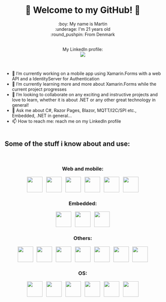 
<h1 align="center"> 👋 Welcome to my GitHub! 👋 </h1>

<div  align="center">
:boy: My name is Martin<br />
:underage: I'm 21 years old<br />
:round_pushpin: From Denmark<br /><br />
  
My LinkedIn profile:<br />
[<img src="https://img.shields.io/badge/LinkedIn-0077B5?style=for-the-badge&logo=linkedin&logoColor=white">](https://www.linkedin.com/in/martin-sonne-0449a821a/)
</div>

<br />


- 🔭 I’m currently working on a mobile app using Xamarin.Forms with a web API and a IdentityServer for Authentication
- 🌱 I’m currently learning more and more about Xamarin.Forms while the current project progresses
- 👯 I’m looking to collaborate on any exciting and instructive projects and love to learn, whether it is about .NET or any other great technology in general!
- 💬 Ask me about C#, Razor Pages, Blazor, MQTT/I2C/SPI etc., Embedded, .NET in general...
- 📫 How to reach me: reach me on my LinkedIn profile<br /><br />

## Some of the stuff i know about and use:
<br />
<div align="center">
<h3>Web and mobile:</h3>
<img src="https://cdn.jsdelivr.net/gh/devicons/devicon/icons/html5/html5-original-wordmark.svg" width="50" height="50" />&nbsp;&nbsp;&nbsp;<img src="https://cdn.jsdelivr.net/gh/devicons/devicon/icons/css3/css3-original-wordmark.svg" width="50" height="50" />&nbsp;&nbsp;&nbsp;<img src="https://cdn.jsdelivr.net/gh/devicons/devicon/icons/javascript/javascript-original.svg" width="50" height="50" />&nbsp;&nbsp;&nbsp;<img src="https://cdn.jsdelivr.net/gh/devicons/devicon/icons/csharp/csharp-original.svg" width="50" height="50" />&nbsp;&nbsp;&nbsp;<img src="https://cdn.jsdelivr.net/gh/devicons/devicon/icons/dotnetcore/dotnetcore-original.svg" width="50" height="50" />&nbsp;&nbsp;&nbsp;<img
src="https://raw.githubusercontent.com/detain/svg-logos/780f25886640cef088af994181646db2f6b1a3f8/svg/xamarin.svg" width="50" height="50" />

<br />
  
<h3>Embedded:</h3>
<img src="https://cdn.jsdelivr.net/gh/devicons/devicon/icons/cplusplus/cplusplus-original.svg" width="50" height="50" />&nbsp;&nbsp;&nbsp;<img src="https://cdn.jsdelivr.net/gh/devicons/devicon/icons/embeddedc/embeddedc-original-wordmark.svg" width="50" height="50" />&nbsp;&nbsp;&nbsp;<img src="https://cdn.jsdelivr.net/gh/devicons/devicon/icons/arduino/arduino-original-wordmark.svg" width="50" height="50" />

<br />
  
<h3>Others:</h3>
<img src="https://cdn.jsdelivr.net/gh/devicons/devicon/icons/visualstudio/visualstudio-plain.svg" width="50" height="50" />&nbsp;&nbsp;&nbsp;<img src="https://cdn.jsdelivr.net/gh/devicons/devicon/icons/vscode/vscode-original-wordmark.svg" width="50" height="50" />&nbsp;&nbsp;&nbsp;<img src="https://cdn.jsdelivr.net/gh/devicons/devicon/icons/docker/docker-original-wordmark.svg" width="50" height="50" />&nbsp;&nbsp;&nbsp;<img src="https://cdn.jsdelivr.net/gh/devicons/devicon/icons/kubernetes/kubernetes-plain-wordmark.svg" width="50" height="50" />&nbsp;&nbsp;&nbsp;<img src="https://cdn.jsdelivr.net/gh/devicons/devicon/icons/mysql/mysql-original-wordmark.svg" width="50" height="50" />&nbsp;&nbsp;&nbsp;<img src="https://cdn.jsdelivr.net/gh/devicons/devicon/icons/microsoftsqlserver/microsoftsqlserver-plain-wordmark.svg" width="50" height="50" />&nbsp;&nbsp;&nbsp;<img src="https://cdn.jsdelivr.net/gh/devicons/devicon/icons/azure/azure-original-wordmark.svg" width="50" height="50" />

<br />
  
<h3>OS:</h3>
<img src="https://cdn.jsdelivr.net/gh/devicons/devicon/icons/windows8/windows8-original.svg" width="50" height="50" />&nbsp;&nbsp;&nbsp;<img src="https://cdn.jsdelivr.net/gh/devicons/devicon/icons/linux/linux-original.svg" width="50" height="50" />&nbsp;&nbsp;&nbsp;<img src="https://cdn.jsdelivr.net/gh/devicons/devicon/icons/raspberrypi/raspberrypi-original.svg" width="50" height="50" />&nbsp;&nbsp;&nbsp;<img src="https://cdn.jsdelivr.net/gh/devicons/devicon/icons/centos/centos-original.svg" width="50" height="50" />&nbsp;&nbsp;&nbsp;<img src="https://cdn.jsdelivr.net/gh/devicons/devicon/icons/ubuntu/ubuntu-plain-wordmark.svg" width="50" height="50" />&nbsp;&nbsp;&nbsp;<img src="https://cdn.jsdelivr.net/gh/devicons/devicon/icons/debian/debian-original-wordmark.svg" width="50" height="50" />
</div>






